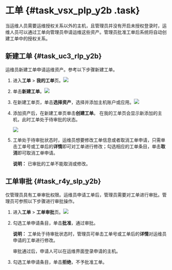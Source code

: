 # 工单 {#task_vsx_plp_y2b .task}

当运维人员需要运维授权关系以外的主机，且管理员并没有开启未授权登录时，运维人员可以通过工单向管理员申请运维这些资产。管理员批准工单后系统将自动创建工单中的授权关系。

## 新建工单 {#task_uc3_rlp_y2b}

运维员新建工单申请运维资产。参考以下步骤新建工单。

1.  进入**工单** \> **我的工单**页。![](http://static-aliyun-doc.oss-cn-hangzhou.aliyuncs.com/assets/img/18821/153663011110543_zh-CN.png)

 
2.  单击**新建工单**。![](http://static-aliyun-doc.oss-cn-hangzhou.aliyuncs.com/assets/img/18821/153663011110544_zh-CN.png)

 
3.  在新建工单页，单击**选择资产**，选择并添加主机账户或应用。![](http://static-aliyun-doc.oss-cn-hangzhou.aliyuncs.com/assets/img/18821/153663011110545_zh-CN.png)

 
4.  添加资产后，在新建工单页单击**创建工单**。 在我的工单页会显示新添加的主机，此时工单处于待审批的状态。

    ![](http://static-aliyun-doc.oss-cn-hangzhou.aliyuncs.com/assets/img/18821/153663011110546_zh-CN.png)

5.  工单处于待审批状态时，运维员想要修改工单信息或者取消工单申请，只需单击工单号或工单后的**详情**即可对工单进行修改；勾选相应的工单条目，单击**取消**即可取消工单申请。 

    **说明：** 已审批的工单不能取消或修改。


## 工单审批 {#task_r4y_slp_y2b}

仅管理员具有工单审批权限。运维员申请工单后，管理员需要对工单进行审批。管理员可参照以下步骤进行审批操作。

1.  进入**工单** \> **工单审批**页。![](http://static-aliyun-doc.oss-cn-hangzhou.aliyuncs.com/assets/img/18821/153663011110547_zh-CN.png)

 
2.  勾选工单申请条目，单击**批准**，通过审批。 

    **说明：** 工单处于待审批状态时，管理员可单击工单号或工单后的**详情**对运维员申请的工单进行修改。

    审批通过后，申请人可以在运维界面登录申请的主机。

3.  勾选工单申请条目，单击**拒绝**，不予批准工单。 


